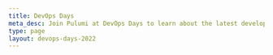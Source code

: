 ```yaml
---
title: DevOps Days
meta_desc: Join Pulumi at DevOps Days to learn about the latest developments in cloud engineering and get hands-on experience with the newest Pulumi features.
type: page
layout: devops-days-2022
---
```

